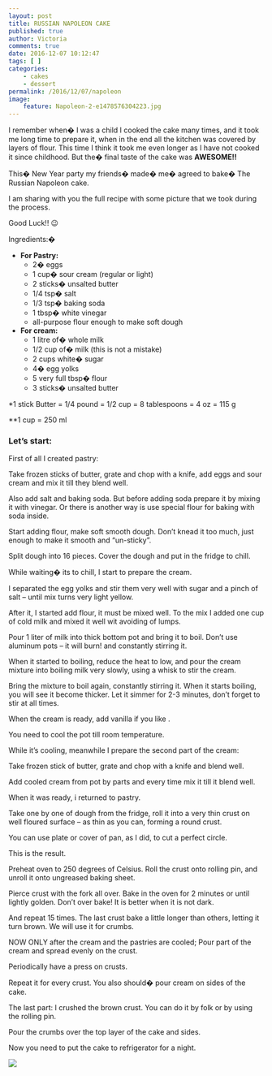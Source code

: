 ```yaml
---
layout: post
title: RUSSIAN NAPOLEON CAKE
published: true
author: Victoria
comments: true
date: 2016-12-07 10:12:47
tags: [ ]
categories:
    - cakes
    - dessert
permalink: /2016/12/07/napoleon
image:
    feature: Napoleon-2-e1478576304223.jpg
---
```

I remember when� I was a child I cooked the cake many times, and it took me long time to prepare it, when in the end all the kitchen was covered by layers of flour. This time I think it took me even longer as I have not cooked it since childhood. But the� final taste of the cake was **AWESOME!!** 
  
This� New Year party my friends� made� me� agreed to bake� The Russian Napoleon cake.

I am sharing with you the full recipe with some picture that we took during the process.
  
Good Luck!! &#x1f609;


  Ingredients:� 



  


  * **For Pastry:** 
      * 2� eggs
      * 1 cup� sour cream (regular or light)
      * 2 sticks� unsalted butter
      * 1/4 tsp� salt
      * 1/3 tsp� baking soda
      * 1 tbsp� white vinegar
      * all-purpose flour enough to make soft dough
  * **For cream:** 
      * 1 litre of� whole milk
      * 1/2 cup of� milk (this is not a mistake)
      * 2 cups white� sugar
      * 4� egg yolks
      * 5 very full tbsp� flour
      * 3 sticks� unsalted butter

*1 stick Butter = 1/4 pound = 1/2 cup = 8 tablespoons = 4 oz = 115 g
  
**1 cup = 250 ml

### **Let’s start:**

First of all I created pastry:
  
Take frozen sticks of butter, grate and chop with a knife, add eggs and sour cream and mix it till they blend well.
  
Also add salt and baking soda. But before adding soda prepare it by mixing it with vinegar. Or there is another way is use special flour for baking with soda inside.
  

  
Start adding flour, make soft smooth dough. Don’t knead it too much, just enough to make it smooth and “un-sticky”.
  

  
Split dough into 16 pieces. Cover the dough and put in the fridge to chill.
  

  
While waiting� its to chill, I start to prepare the cream.
  
I separated the egg yolks and stir them very well with sugar and a pinch of salt – until mix turns very light yellow.
  
After it, I started add flour, it must be mixed well. To the mix I added one cup of cold milk and mixed it well wit avoiding of lumps.
  
Pour 1 liter of milk into thick bottom pot and bring it to boil. Don’t use aluminum pots – it will burn! and constantly stirring it.
  
When it started to boiling, reduce the heat to low, and pour the cream mixture into boiling milk very slowly, using a whisk to stir the cream.
  
Bring the mixture to boil again, constantly stirring it. When it starts boiling, you will see it become thicker. Let it simmer for 2-3 minutes, don’t forget to stir at all times.
  
When the cream is ready, add vanilla if you like .
  
You need to cool the pot till room temperature.
  

  
While it’s cooling, meanwhile I prepare the second part of the cream:
  
Take frozen stick of butter, grate and chop with a knife and blend well.
  

  
Add cooled cream from pot by parts and every time mix it till it blend well.
  

  
When it was ready, i returned to pastry.
  
Take one by one of dough from the fridge, roll it into a very thin crust on well floured surface – as thin as you can, forming a round crust.
  

  
You can use plate or cover of pan, as I did, to cut a perfect circle.
  

  
This is the result.
  

  
Preheat oven to 250 degrees of Celsius. Roll the crust onto rolling pin, and unroll it onto ungreased baking sheet.
  

  
Pierce crust with the fork all over. Bake in the oven for 2 minutes or until lightly golden. Don’t over bake! It is better when it is not dark.
  

  
And repeat 15 times. The last crust bake a little longer than others, letting it turn brown. We will use it for crumbs.
  

  
NOW ONLY after the cream and the pastries are cooled; Pour part of the cream and spread evenly on the crust.
  
Periodically have a press on crusts.
  

  
Repeat it for every crust. You also should� pour cream on sides of the cake.
  

  
The last part: I crushed the brown crust. You can do it by folk or by using the rolling pin.
  

  
Pour the crumbs over the top layer of the cake and sides.
  
Now you need to put the cake to refrigerator for a night.
  


![][1]

 [1]: http://www.panshin.me/wp-content/uploads/2010/09/Slice.jpg